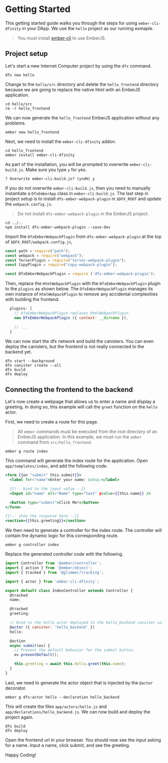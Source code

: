 Getting Started
======================================

This getting started guide walks you through the steps for using `ember-cli-dfinity`
in your DApp. We use the `hello` project as our running exmaple.

> You must install [ember-cli](https://cli.emberjs.com/release/) to use EmberJS.

Project setup
--------------------------------------

Let's start a new Internet Computer project by using the `dfx` command.

    dfx new hello

Change to the `hello/src` directory and delete the `hello_frontend` directory because
we are going to replace the native html with an EmberJS application.

    cd hello/src
    rm -r hello_frontend

We can now generate the `hello_frontend` EmberJS application without any problems.

    ember new hello_frontend

Next, we need to install the `ember-cli-dfinity` addon.

    cd hello_frontend
    ember install ember-cli-dfinity

As part of the installation, you will be prompted to overwrite `ember-cli-build.js`. Make
sure you type `y` for yes. 

    ? Overwrite ember-cli-build.js? (yndH) y

If you do not overwrite `ember-cli-build.js`, then you need to manually instantiate a `DfxEmberApp` 
class in `ember-cli-build.js`. The last step in project setup is to install 
`dfx-ember-webpack-plugin` in `$DFX_ROOT` and update the `webpack.config.js`.

> Do not install `dfx-ember-webpack-plugin` in the EmberJS project.

    cd ../..
    npm install dfx-ember-webpack-plugin --save-dev

Import the `DfxEmberWebpackPlugin` from `dfx-ember-webpack-plugin` at the top of `$DFX_ROOT/webpack.config.js`,

```javascript
const path = require("path");
const webpack = require("webpack");
const TerserPlugin = require("terser-webpack-plugin");
const CopyPlugin = require("copy-webpack-plugin");

const DfxEmberWebpackPlugin = require ('dfx-ember-webpack-plugin');
```

Then, replace the `HtmlWebpackPlugin` with the `DfxEmberWebpackPlugin` plugin to the `plugins`
as shown below. The `DfxEmberWebpackPlugin` manages its own instance of `HtmlWebpackPlugin` to 
remove any accidental complexities with building the frontend.

```javascript
  plugins: [
    // DfxEmberWebpackPlugin replaces HtmlWebpackPlugin.
    new DfxEmberWebpackPlugin ({ context: __dirname }),
   
    // ...
  ]
```

We can now start the dfx network and build the canisters. You can even deploy the canisters,
but the frontend is not really connected to the backend yet.
 
    dfx start --background
    dfx canister create --all
    dfx build
    dfx deploy


Connecting the frontend to the backend
-------------------------------------------

Let's now create a webpage that allows us to enter a name and display a greeting. In doing so, 
this example will call the `greet` function on the `hello` actor. 

First, we need to create a route for this page.

> All `ember` commands must be executed from the root directory of an EmberJS application. In 
> this example, we must run the `ember` command from `src/hello_frontend`. 

    ember g route index

This command will generate the index route for the application. Open `app/templates/index`, and
add the following code.

```handlebars
<form {{on "submit" this.submit}}>
  <label for="name">Enter your name: &nbsp;</label>

  {{!-- bind to the input value --}}
  <Input id="name" alt="Name" type="text" @value={{this.name}} />

  <button type="submit">Click Me!</button>
</form>

{{!-- show the response here --}}
<section>{{this.greeting}}</section>
```

We then need to generate a controller for the index route. The controller will contain the dynamic 
logic for this corresponding route.

    ember g controller index

Replace the generated controller code with the following.

```javascript
import Controller from '@ember/controller';
import { action } from '@ember/object';
import { tracked } from '@glimmer/tracking';

import { actor } from 'ember-cli-dfinity';

export default class IndexController extends Controller {
  @tracked
  name;

  @tracked
  greeting;

  // Bind to the hello actor deployed to the hello_backend canister using the default agent.
  @actor ({ canister: 'hello_backend' })
  hello;

  @action
  async submit(ev) {
    // Prevent the default behavior for the submit button.
    ev.preventDefault();

    this.greeting = await this.hello.greet(this.name);
  }
}
```

Last, we need to generate the actor object that is injected by the `@actor` decorator.

    ember g dfx:actor hello --declaration hello_backend

This will create the files `app/actors/hello.js` and `app/declarations/hello_backend.js`. We can
now build and deploy the project again.

    dfx build
    dfx deploy

Open the frontend url in your browser. You should now see the input asking for a name. Input 
a name, click submit, and see the greeting.

Happy Coding!
